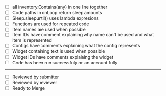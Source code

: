 - [ ] all inventory.Contains(any) in one line together
- [ ] Code paths in onLoop return sleep amounts
- [ ] Sleep.sleepuntil() uses lambda expresions
- [ ] Functions are used for repeated code
- [ ] Item names are used when possible
- [ ] Item IDs have comment explaining why name can't be used and what item is represented
- [ ] Configs have comments explaining what the config represents
- [ ] Widget containing text is used when possible
- [ ] Widget IDs have comments explaining the widget 
- [ ] Code has been run successfuly on an account fully
----------------------------------------------------------------------------------------------------------------------------
- [ ] Reviewed by submitter
- [ ] Reviewed by reviewer
- [ ] Ready to Merge
